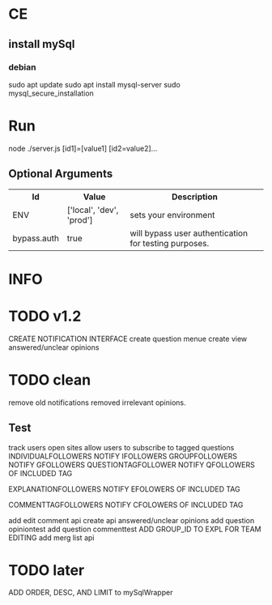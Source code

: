 # CE

## install mySql
### debian
sudo apt update
sudo apt install mysql-server
sudo mysql_secure_installation

# Run
 node ./server.js [id1]=[value1] [id2=value2]...

## Optional Arguments
  <table>
    <tr>
      <th>Id</th>
      <th>Value</th>
      <th>Description</th>
    </tr>
    <tr>
      <td>ENV</td>
      <td>['local', 'dev', 'prod']</td>
      <td>sets your environment</td>
    </tr>
    <tr>
      <td>bypass.auth</td>
      <td>true</td>
      <td>will bypass user authentication for testing purposes.</td>
    </tr>
  </table>

# INFO

# TODO v1.2
CREATE NOTIFICATION INTERFACE
create question menue
create view answered/unclear opinions

# TODO clean
  remove old notifications
  removed irrelevant opinions.

## Test
track users open sites
allow users to subscribe to tagged questions
INDIVIDUALFOLLOWERS
  NOTIFY IFOLLOWERS
GROUPFOLLOWERS
  NOTIFY GFOLLOWERS
QUESTIONTAGFOLLOWER
  NOTIFY QFOLLOWERS OF INCLUDED TAG

EXPLANATIONFOLLOWERS
  NOTIFY EFOLOWERS OF INCLUDED TAG

COMMENTTAGFOLLOWERS
  NOTIFY CFOLOWERS OF INCLUDED TAG

add edit comment api
create api answered/unclear opinions
add question opiniontest
add question commenttest
ADD GROUP_ID TO EXPL FOR TEAM EDITING
add merg list api


# TODO later
ADD ORDER, DESC, AND LIMIT to mySqlWrapper
